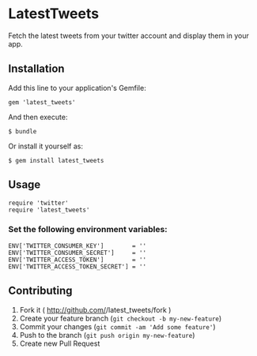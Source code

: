 # LatestTweets

Fetch the latest tweets from your twitter account and display them in your app.

## Installation

Add this line to your application's Gemfile:

    gem 'latest_tweets'

And then execute:

    $ bundle

Or install it yourself as:

    $ gem install latest_tweets

## Usage

    require 'twitter'
    require 'latest_tweets'

### Set the following environment variables:

    ENV['TWITTER_CONSUMER_KEY']        = ''
    ENV['TWITTER_CONSUMER_SECRET']     = ''
    ENV['TWITTER_ACCESS_TOKEN']        = ''
    ENV['TWITTER_ACCESS_TOKEN_SECRET'] = ''

## Contributing

1. Fork it ( http://github.com/<my-github-username>/latest_tweets/fork )
2. Create your feature branch (`git checkout -b my-new-feature`)
3. Commit your changes (`git commit -am 'Add some feature'`)
4. Push to the branch (`git push origin my-new-feature`)
5. Create new Pull Request
